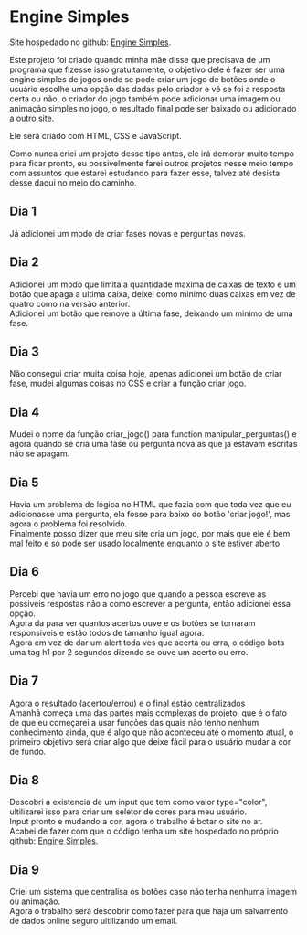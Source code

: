 # Engine Simples

Site hospedado no github: [Engine Simples](https://samuel-schlemper-schlemuel.github.io/engine_simples/Home.html).

Este projeto foi criado quando minha mãe disse que precisava de um 
programa que fizesse isso gratuitamente, o objetivo dele é fazer ser
uma engine simples de jogos onde se pode criar um jogo de botões onde
o usuário escolhe uma opção das dadas pelo criador e vê se foi a resposta certa
ou não, o criador do jogo também pode adicionar uma imagem ou animação
simples no jogo, o resultado final pode ser baixado ou adicionado a outro
site.

Ele será criado com HTML, CSS e JavaScript.

Como nunca criei um projeto desse tipo antes, ele irá demorar muito tempo
para ficar pronto, eu possivelmente farei outros projetos nesse meio tempo
com assuntos que estarei estudando para fazer esse, talvez até desista desse daqui
no meio do caminho.

## Dia 1
Já adicionei um modo de criar fases novas e perguntas novas.

## Dia 2
Adicionei um modo que limita a quantidade maxima de caixas de texto e um botão que apaga
a ultima caixa, deixei como minimo duas caixas em vez de quatro como na versão anterior.<br>
Adicionei um botão que remove a última fase, deixando um minimo de uma fase.

## Dia 3
Não consegui criar muita coisa hoje, apenas adicionei um botão de criar fase, mudei algumas
coisas no CSS e criar a função criar jogo.

## Dia 4
Mudei o nome da função criar_jogo() para function manipular_perguntas() e agora quando se
cria uma fase ou pergunta nova as que já estavam escritas não se apagam.

## Dia 5
Havia um problema de lógica no HTML que fazia com que toda vez que eu adicionasse uma 
pergunta, ela fosse para baixo do botão 'criar jogo!', mas agora o problema foi resolvido.<br>
Finalmente posso dizer que meu site cria um jogo, por mais que ele é bem mal feito e só pode
ser usado localmente enquanto o site estiver aberto.

## Dia 6
Percebi que havia um erro no jogo que quando a pessoa escreve as possiveis respostas não a 
como escrever a pergunta, então adicionei essa opção.<br>
Agora da para ver quantos acertos ouve e os botões se tornaram responsiveis e estão todos de tamanho
igual agora.<br>
Agora em vez de dar um alert toda ves que acerta ou erra, o código bota uma tag h1 por 2 segundos
dizendo se ouve um acerto ou erro.

## Dia 7
Agora o resultado (acertou/errou) e o final estão centralizados<br>
Amanhã começa uma das partes mais complexas do projeto, que é o fato de que eu começarei a usar funções 
das quais não tenho nenhum conhecimento ainda, que é algo que não aconteceu até o momento atual, o primeiro 
objetivo será criar algo que deixe fácil para o usuário mudar a cor de fundo.

## Dia 8
Descobri a existencia de um input que tem como valor type="color", ultilizarei isso para criar um seletor de 
cores para meu usuário.<br>
Input pronto e mudando a cor, agora o trabalho é botar o site no ar.<br>
Acabei de fazer com que o código tenha um site hospedado no próprio github: [Engine Simples](https://samuel-schlemper-schlemuel.github.io/engine_simples/Home.html).

## Dia 9
Criei um sistema que centralisa os botões caso não tenha nenhuma imagem ou animação.<br>
Agora o trabalho será descobrir como fazer para que haja um salvamento de dados online seguro ultilizando um email.